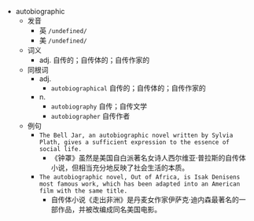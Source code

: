 - autobiographic
  - 发音
    - 英 `/undefined/`
    - 美 `/undefined/`
  - 词义
    - adj. 自传的；自传体的；自传作家的
  - 同根词
    - adj.
      - `autobiographical` 自传的；自传体的；自传作家的
    - n.
      - `autobiography` 自传；自传文学
      - `autobiographer` 自传作者
  - 例句
    - `The Bell Jar, an autobiographic novel written by Sylvia Plath, gives a sufficient expression to the essence of social life.`
      - 《钟罩》虽然是美国自白派著名女诗人西尔维亚·普拉斯的自传体小说，但相当充分地反映了社会生活的本质。
    - `The autobiographic novel, Out of Africa, is Isak Denisens most famous work, which has been adapted into an American film with the same title.`
      - 自传体小说《走出非洲》是丹麦女作家伊萨克·迪内森最著名的一部作品，并被改编成同名美国电影。


